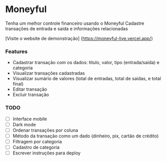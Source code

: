# Moneyful

Tenha um melhor controle financeiro usando o Moneyful
Cadastre transações de entrada e saída e informações relacionadas

[Visite o website de demonstração] (https://moneyful-live.vercel.app/)

### Features

-   Cadastrar transação com os dados: título, valor, tipo (entrada/saída) e categoria
-   Visualizar transações cadastradas
-   Visualizar sumário de valores (total de entradas, total de saídas, e total final)
-   Editar transação
-   Excluir transação

### TODO

-   [ ] Interface mobile
-   [ ] Dark mode
-   [ ] Ordenar transações por coluna
-   [ ] Método da transação como um dado (dinheiro, pix, cartão de crédito)
-   [ ] Filtragem por categoria
-   [ ] Cadastro de categoria
-   [ ] Escrever instruções para deploy
